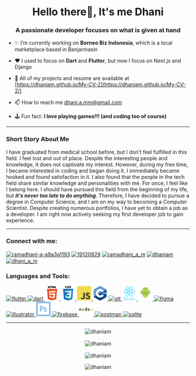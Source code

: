 <h1 align="center">Hello there👋, It's me Dhani</h1>
<h3 align="center">A passionate developer focuses on what is given at hand</h3>

- ✨ I’m currently working on **Borneo Biz Indonesia**, which is a local marketplace based in Banjarmasin

- ❤️ I used to focus on **Dart** and **Flutter**, but now I focus on Next.js and Django

- 📝 All of my projects and resume are available at [https://dhaniam.github.io/My-CV-2](https://dhaniam.github.io/My-CV-2/)

- 📫 How to reach me <a href="mailto:dhani.a.mm@gmail.com">dhani.a.mm@gmail.com</a>

- 🕹️ Fun fact: **I love playing games!!! (and coding too of course)**

<hr>

<h3> Short Story About Me</h3>
I have graduated from medical school before, but I don't feel fulfilled in this field. I feel lost and out of place. Despite the interesting people and knowledge, it does not captivate my interest. However, during my free time, I became interested in coding and began doing it. I immediately became hooked and found satisfaction in it. I also found that the people in the tech field share similar knowledge and personalities with me. For once, I feel like I belong here. I should have pursued this field from the beginning of my life, but <b><i>it's never too late to do anything</i></b>. Therefore, I have decided to pursue a degree in Computer Science, and I am on my way to becoming a Computer Scientist. Despite creating numerous portfolios, I have yet to obtain a job as a developer. I am right now actively seeking my first developer job to gain experience.

<hr>
<!-- Connect -->
<h3 align="left">Connect with me:</h3>
<a href="https://linkedin.com/in/ramadhani-a-a9a3a1193" target="blank"><img align="center" src="https://raw.githubusercontent.com/rahuldkjain/github-profile-readme-generator/master/src/images/icons/Social/linked-in-alt.svg" alt="ramadhani-a-a9a3a1193" height="30" width="40" /></a>
<a href="https://stackoverflow.com/users/19120929" target="blank"><img align="center" src="https://raw.githubusercontent.com/rahuldkjain/github-profile-readme-generator/master/src/images/icons/Social/stack-overflow.svg" alt="19120929" height="30" width="40" /></a>
<a href="https://www.hackerrank.com/ramadhani_a_m" target="blank"><img align="center" src="https://raw.githubusercontent.com/rahuldkjain/github-profile-readme-generator/master/src/images/icons/Social/hackerrank.svg" alt="ramadhani_a_m" height="30" width="40" /></a>
<a href="https://www.leetcode.com/DhaniAM" target="blank"><img align="center" src="https://raw.githubusercontent.com/rahuldkjain/github-profile-readme-generator/master/src/images/icons/Social/leet-code.svg" alt="dhaniam" height="30" width="40" /></a>
<a href="https://instagram.com/dhani_a_m" target="blank"><img align="center" src="https://raw.githubusercontent.com/rahuldkjain/github-profile-readme-generator/master/src/images/icons/Social/instagram.svg" alt="dhani_a_m" height="30" width="40" /></a>

<!-- Language & tools -->
<h3 align="left">Languages and Tools:</h3>

<a href="https://flutter.dev" target="_blank" rel="noreferrer"> <img src="https://www.vectorlogo.zone/logos/flutterio/flutterio-icon.svg" alt="flutter" width="40" height="40"/> </a> 
<a href="https://dart.dev" target="_blank" rel="noreferrer"> <img src="https://www.vectorlogo.zone/logos/dartlang/dartlang-icon.svg" alt="dart" width="40" height="40"/> </a>
<a href="https://www.w3.org/html/" target="_blank" rel="noreferrer"> <img src="https://raw.githubusercontent.com/devicons/devicon/master/icons/html5/html5-original-wordmark.svg" alt="html5" width="40" height="40"/> </a>
<a href="https://www.w3schools.com/css/" target="_blank" rel="noreferrer"> <img src="https://raw.githubusercontent.com/devicons/devicon/master/icons/css3/css3-original-wordmark.svg" alt="css3" width="40" height="40"/> </a>
<a href="https://developer.mozilla.org/en-US/docs/Web/JavaScript" target="_blank" rel="noreferrer"> <img src="https://raw.githubusercontent.com/devicons/devicon/master/icons/javascript/javascript-original.svg" alt="javascript" width="40" height="40"/> </a>
 <a href="https://www.w3schools.com/cpp/" target="_blank" rel="noreferrer"> <img src="https://raw.githubusercontent.com/devicons/devicon/master/icons/cplusplus/cplusplus-original.svg" alt="cplusplus" width="40" height="40"/> </a>
<a href="https://git-scm.com/" target="_blank" rel="noreferrer"> <img src="https://www.vectorlogo.zone/logos/git-scm/git-scm-icon.svg" alt="git" width="40" height="40"/> </a>
 <a href="https://reactjs.org/" target="_blank" rel="noreferrer"> <img src="https://raw.githubusercontent.com/devicons/devicon/master/icons/react/react-original-wordmark.svg" alt="react" width="40" height="40"/> </a>
<a href="https://developer.android.com" target="_blank" rel="noreferrer"> <img src="https://raw.githubusercontent.com/devicons/devicon/master/icons/android/android-original-wordmark.svg" alt="android" width="40" height="40"/> </a>
<a href="https://www.figma.com/" target="_blank" rel="noreferrer"> <img src="https://www.vectorlogo.zone/logos/figma/figma-icon.svg" alt="figma" width="40" height="40"/> </a>
<a href="https://www.adobe.com/in/products/illustrator.html" target="_blank" rel="noreferrer"> <img src="https://www.vectorlogo.zone/logos/adobe_illustrator/adobe_illustrator-icon.svg" alt="illustrator" width="40" height="40"/> </a>
<a href="https://www.photoshop.com/en" target="_blank" rel="noreferrer"> <img src="https://raw.githubusercontent.com/devicons/devicon/master/icons/photoshop/photoshop-line.svg" alt="photoshop" width="40" height="40"/> </a>
<a href="https://firebase.google.com/" target="_blank" rel="noreferrer"> <img src="https://www.vectorlogo.zone/logos/firebase/firebase-icon.svg" alt="firebase" width="40" height="40"/> </a>
<a href="https://nodejs.org" target="_blank" rel="noreferrer"> <img src="https://raw.githubusercontent.com/devicons/devicon/master/icons/nodejs/nodejs-original-wordmark.svg" alt="nodejs" width="40" height="40"/> </a>
<a href="https://postman.com" target="_blank" rel="noreferrer"> <img src="https://www.vectorlogo.zone/logos/getpostman/getpostman-icon.svg" alt="postman" width="40" height="40"/> </a>
<a href="https://www.sqlite.org/" target="_blank" rel="noreferrer"> <img src="https://www.vectorlogo.zone/logos/sqlite/sqlite-icon.svg" alt="sqlite" width="40" height="40"/> </a>

<hr />

<!--   Streak -->
<p align="center">
  <img align="center" src="https://github-readme-streak-stats.herokuapp.com/?user=dhaniam&theme=default" alt="dhaniam" />
</p>

<!--   Stats -->
<p align="center">
  <img align="center" src="https://github-readme-stats.vercel.app/api?username=dhaniam&show_icons=true&theme=dark&locale=en" alt="dhaniam" />
</p>

<!--   Most used language -->
<p align="center">
  <img align="center" src="https://github-readme-stats.vercel.app/api/top-langs?username=dhaniam&show_icons=true&theme=dark&locale=en&layout=compact" alt="dhaniam" />
</p>

<!-- <hr > -->
<!--Trophy -->
<!-- <p align="center"> <a href="https://github.com/ryo-ma/github-profile-trophy"><img src="https://github-profile-trophy.vercel.app/?username=dhaniam" alt="dhaniam" /></a> </p> -->

<!-- View count -->
<p align="center"> <img src="https://komarev.com/ghpvc/?username=dhaniam&label=Profile%20views&color=00b32d&style=flat" alt="dhaniam" /> </p>
